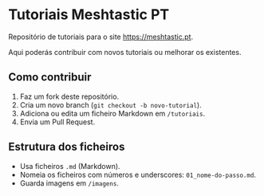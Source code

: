 # Tutoriais Meshtastic PT

Repositório de tutoriais para o site https://meshtastic.pt.

Aqui poderás contribuir com novos tutoriais ou melhorar os existentes.

## Como contribuir

1. Faz um fork deste repositório.
2. Cria um novo branch (`git checkout -b novo-tutorial`).
3. Adiciona ou edita um ficheiro Markdown em `/tutoriais`.
4. Envia um Pull Request.

## Estrutura dos ficheiros

- Usa ficheiros `.md` (Markdown).
- Nomeia os ficheiros com números e underscores: `01_nome-do-passo.md`.
- Guarda imagens em `/imagens`.
